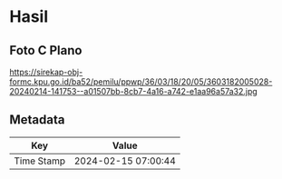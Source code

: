 # Hasil

## Foto C Plano

https://sirekap-obj-formc.kpu.go.id/ba52/pemilu/ppwp/36/03/18/20/05/3603182005028-20240214-141753--a01507bb-8cb7-4a16-a742-e1aa96a57a32.jpg


## Metadata

| Key        | Value               |
| ---------- | ------------------- |
| Time Stamp | 2024-02-15 07:00:44 |



